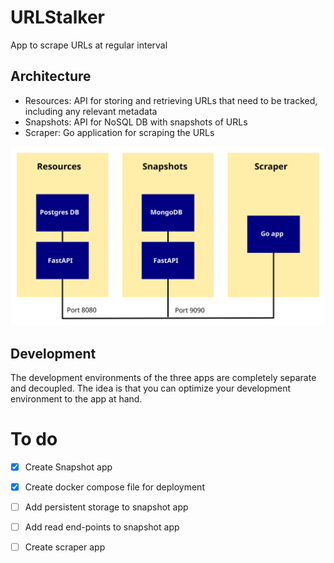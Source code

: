 # URLStalker 

App to scrape URLs at regular interval

## Architecture 

* Resources: API for storing and retrieving URLs that need to be tracked, including any relevant metadata
* Snapshots: API for NoSQL DB with snapshots of URLs 
* Scraper: Go application for scraping the URLs 

![Architecture](docs/architecture.svg)

## Development 

The development environments of the three apps are completely separate and decoupled. The idea is that you can optimize your development environment to the app at hand. 

# To do

- [x] Create Snapshot app 
- [x] Create docker compose file for deployment 
- [ ] Add persistent storage to snapshot app 
- [ ] Add read end-points to snapshot app
- [ ] Create scraper app

